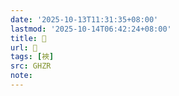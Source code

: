 ```yaml
---
date: '2025-10-13T11:31:35+08:00'
lastmod: '2025-10-14T06:42:24+08:00'
title: 󰩾
url: 󰩾
tags: [裌]
src: GHZR
note:
---
```

